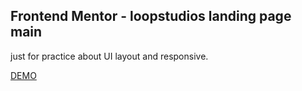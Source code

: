 ## Frontend Mentor - loopstudios landing page main

just for practice about UI layout and responsive.

[DEMO](https://loopstudios-landing-page-main-eta.vercel.app/)
